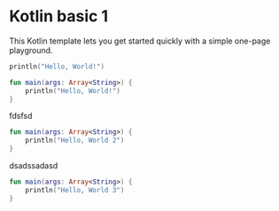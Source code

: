 # Kotlin basic 1

This Kotlin template lets you get started quickly with a simple one-page playground.

```kotlin
println("Hello, World!")
```

```kotlin runnable
fun main(args: Array<String>) {
    println("Hello, World!")
}
```
fdsfsd

```kotlin runnable
fun main(args: Array<String>) {
    println("Hello, World 2")
}
```

dsadssadasd

```kotlin runnable
fun main(args: Array<String>) {
    println("Hello, World 3")
}
```